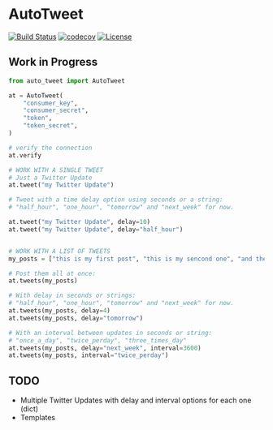 # AutoTweet

[![Build Status](https://travis-ci.org/wilfredinni/auto-tweet.svg?branch=master)](https://travis-ci.org/wilfredinni/auto-tweet)
[![codecov](https://codecov.io/gh/wilfredinni/auto-tweet/branch/master/graph/badge.svg)](https://codecov.io/gh/wilfredinni/auto-tweet)
[![License](https://img.shields.io/badge/License-Apache%202.0-blue.svg)](https://opensource.org/licenses/Apache-2.0)

## Work in Progress

```python
from auto_tweet import AutoTweet

at = AutoTweet(
    "consumer_key",
    "consumer_secret",
    "token",
    "token_secret",
)

# verify the connection
at.verify

# WORK WITH A SINGLE TWEET
# Just a Twitter Update
at.tweet("my Twitter Update")

# Tweet with a time delay option using seconds or a string:
# "half_hour", "one_hour", "tomorrow" and "next_week" for now.

at.tweet("my Twitter Update", delay=10)
at.tweet("my Twitter Update", delay="half_hour")


# WORK WITH A LIST OF TWEETS
my_posts = ["this is my first post", "this is my sencond one", "and the last one"]

# Post them all at once:
at.tweets(my_posts)

# With delay in seconds or strings:
# "half_hour", "one_hour", "tomorrow" and "next_week" for now.
at.tweets(my_posts, delay=4)
at.tweets(my_posts, delay="tomorrow")

# With an interval between updates in seconds or string:
# "once_a_day", "twice_perday", "three_times_day"
at.tweets(my_posts, delay="next_week", interval=3600)
at.tweets(my_posts, interval="twice_perday")
```

## TODO

- Multiple Twitter Updates with delay and interval options for each one (dict)
- Templates
